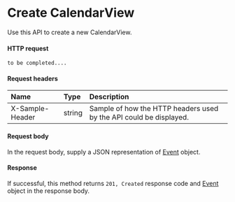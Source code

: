 # Create CalendarView

Use this API to create a new CalendarView.
#### HTTP request
```http
to be completed....
```
#### Request headers
| Name       | Type | Description|
|:---------------|:--------|:----------|
| X-Sample-Header  | string  | Sample of how the HTTP headers used by the API could be displayed.|

#### Request body
In the request body, supply a JSON representation of [Event](../resources/event.md) object.


#### Response
If successful, this method returns `201, Created` response code and [Event](../resources/event.md) object in the response body.
